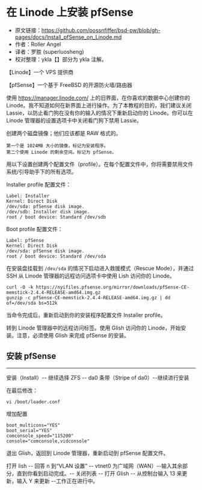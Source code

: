 # 在 Linode 上安装 pfSense

- 原文链接：<https://github.com/possnfiffer/bsd-pw/blob/gh-pages/docs/Install_pfSense_on_Linode.md>
- 作者：Roller Angel
- 译者：罗胜 (superluosheng)
- 校对整理：ykla【】部分为 ykla 注解。

【Linode】一个 VPS 提供商

【pfSense】一个基于 FreeBSD 的开源防火墙/路由器

使用 <https://manager.linode.com/> 上的旧界面，在你喜欢的数据中心创建你的 Linode。我不知道如何在新界面上进行操作。为了本教程的目的，我们建议关闭 Lassie，以防止看门狗在没有你的输入的情况下重新启动你的 Linode。你可以在 Linode 管理器的设置选项卡中关闭看门狗下禁用 Lassie。

创建两个磁盘镜像；他们应该都是 RAW 格式的。

```
第一个是 1024MB 大小的镜像，标记为安装程序。
第二个使用 Linode 的剩余空间。标记为 pfSense。
```

用以下设置创建两个配置文件（profile）。在每个配置文件中，你将需要禁用文件系统/引导助手下的所有选项。

Installer profile 配置文件：

```
Label: Installer
Kernel: Direct Disk
/dev/sda: pfSense disk image.
/dev/sdb: Installer disk image.
root / boot device: Standard /dev/sdb
```

Boot profile 配置文件：

```
Label: pfSense
Kernel: Direct Disk
/dev/sda: pfSense disk image.
root / boot device: Standard /dev/sda
```

在安装盘挂载到 `/dev/sda` 的情况下启动进入救援模式（Rescue Mode），并通过 SSH 从 Linode 管理器的远程访问选项卡中使用 Lish 访问你的 Linode。

```
curl -O -k https://nyifiles.pfsense.org/mirror/downloads/pfSense-CE-memstick-2.4.4-RELEASE-amd64.img.gz
gunzip -c pfSense-CE-memstick-2.4.4-RELEASE-amd64.img.gz | dd of=/dev/sda bs=512k
```

当命令完成后，重新启动到你的安装程序配置文件 Installer profile。

转到 Linode 管理器中的远程访问标签。使用 Glish 访问你的 Linode，开始安装。注意，必须使用 Glish 来完成 pfSense 的安装。

## 安装 pfSense

---

安装（Install）-- 继续选择 ZFS -- da0 条带（Stripe of da0）--继续进行安装

在最后修改：

```
vi /boot/loader.conf
```

增加配置

```
boot_multicons="YES"
boot_serial="YES"
comconsole_speed="115200"
console="comconsole,vidconsole"
```

退出 Glish，返回到 Linode 管理器，重新启动到 pfSense 配置文件。

打开 lish -- 回答 n 到“VLAN 设置” -- vtnet0 为广域网（WAN）--输入其余部分，直到你看到启动完成。-- 关闭列表 -- 打开 Glish -- 从控制台输入 13 来更新，输入 Y 来更新
 --工作正在进行中。

